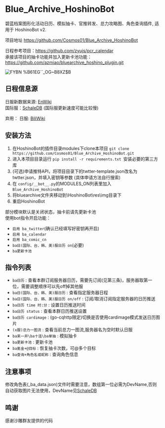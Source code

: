 # Blue_Archive_HoshinoBot
碧蓝档案图形化活动日历、模拟抽卡、官推转发、总力攻略图、角色查询插件, 适用于 HoshinoBot v2.  

项目地址 https://github.com/Cosmos01/Blue_Archive_HoshinoBot  

日程参考项目：https://github.com/zyujs/pcr_calendar  
承接该项目的抽卡功能并加入更新卡池功能：https://github.com/azmiao/bluearchive_hoshino_plugin.git

![FYBN %B61EG``_OG~B8XZ$B](https://user-images.githubusercontent.com/37209685/165712652-5b221387-f0cc-41c2-9b6c-9b6b76063ed5.PNG)

## 日程信息源
日服新数据来源: [EnWiki](https://bluearchive.wiki/wiki/Main_Page)  
国际服：[SchaleDB](https://lonqie.github.io/SchaleDB/) (国际服更新速度可能比较慢)

弃用：
日服: [BiliWiki](https://wiki.biligame.com/bluearchive/%E9%A6%96%E9%A1%B5)  



## 安装方法

1. 在HoshinoBot的插件目录modules下clone本项目 `git clone https://github.com/Cosmos01/Blue_Archive_HoshinoBot.git`
2. 进入本项目目录运行 `pip install -r requirements.txt `安装必要的第三方库
3. (可选)申请推特API，将项目目录下的twtter-template.json改名为twtter.json，并填入密钥等参数 (具体申请方法自行搜索)
4. 在 `config/__bot__.py`的MODULES_ON列表里加入 `Blue_Archive_HoshinoBot`
5. 将bluearchive文件夹移动到\HoshinoBot\res\img目录下
6. 重启HoshinoBot

部分模块默认是关闭状态，抽卡前请先更新卡池  
使用bot指令开启功能：  
- `启用 ba_twitter`(确认已经填写好密钥再开启)
- `启用 ba_calendar`
- `启用 ba_comic_cn`
- `ba日(国际、台、韩、美)服日历 on`(必要)
- `ba更新卡池` 


## 指令列表
- `ba日历` : 查看本群订阅服务器日历，需要先订阅(见第三条)，服务器取第一位，需要调整顺序可以先off掉其他服
- `ba日(国际、台、韩、美)服日历` : 查看指定服务器日程
- `ba日(国际、台、韩、美)服日历 on/off` : 订阅/取消订阅指定服务器的日历推送
- `ba日历 time 时:分` : 设置日历推送时间
- `ba日历 status` : 查看本群日历推送设置
- `ba日历 cardimage` : (go-cqhttp限定)切换是否使用cardimage模式发送日历图片
- `(x服)总力一图流` : 查看当前总力一图流,服务器名为空时默认日服
- `ba来一井\ba十连\ba单抽` : 模拟抽卡
- `ba更新卡池` : 更新卡池
- `ba氪金+@目标` : 恢复抽卡次数，可@多个目标
- `ba查询+角色名或昵称` : 查询角色信息

## 注意事项  
修改角色表(_ba_data.json)文件时需要注意，数组第一位必需为DevName,否则自动获取图片无法使用，DevName见[SchaleDB](https://raw.githubusercontent.com/lonqie/SchaleDB/main/data/jp/students.json)

## 鸣谢
感谢沙雕群友提供的代码

